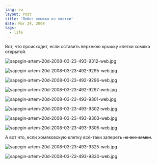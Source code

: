 ```yaml
---
lang: ru
layout: Post
title: 'Побег хомяка из клетки'
date: Mar 24, 2008
tags:
  - life
---
```


Вот, что происходит, если оставить верхнюю крышку клетки хомяка открытой.

![sapegin-artem-20d-2008-03-23-493-9312-web.jpg](upload://sapegin-artem-20d-2008-03-23-493-9312-web.jpg)

<!--more-->

![sapegin-artem-20d-2008-03-23-492-9295-web.jpg](upload://sapegin-artem-20d-2008-03-23-492-9295-web.jpg)

![sapegin-artem-20d-2008-03-23-492-9296-web.jpg](upload://sapegin-artem-20d-2008-03-23-492-9296-web.jpg)

![sapegin-artem-20d-2008-03-23-492-9297-web.jpg](upload://sapegin-artem-20d-2008-03-23-492-9297-web.jpg)

![sapegin-artem-20d-2008-03-23-493-9301-web.jpg](upload://sapegin-artem-20d-2008-03-23-493-9301-web.jpg)

![sapegin-artem-20d-2008-03-23-493-9302-web.jpg](upload://sapegin-artem-20d-2008-03-23-493-9302-web.jpg)

![sapegin-artem-20d-2008-03-23-493-9303-web.jpg](upload://sapegin-artem-20d-2008-03-23-493-9303-web.jpg)

![sapegin-artem-20d-2008-03-23-493-9305-web.jpg](upload://sapegin-artem-20d-2008-03-23-493-9305-web.jpg)

А вот что, если хомяковскую клетку всё-таки запереть ~~на все замки~~.

![sapegin-artem-20d-2008-03-23-493-9325-web.jpg](upload://sapegin-artem-20d-2008-03-23-493-9325-web.jpg)

![sapegin-artem-20d-2008-03-23-493-9330-web.jpg](upload://sapegin-artem-20d-2008-03-23-493-9330-web.jpg)
